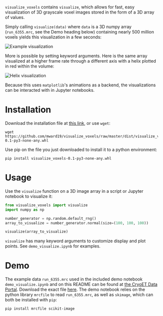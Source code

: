 `visualize_voxels` contains `visualize`, which allows for fast, easy visualization of 3D grayscale voxel images stored in the form of a 3D array of values.

Simply calling `visualize(data)` where `data` is a 3D numpy array (`run_6355.mrc`, see the Demo heading below) containing nearly 500 million voxels yields this visualization in a few seconds:

![Example visualization](default_visualization.gif)

More is possible by setting keyword arguments. Here is the same array visualized at a higher frame rate through a different axis with a helix plotted in red within the volume:

![Helix visualization](helix_visualization.gif)

Because this uses `matplotlib`'s animations as a backend, the visualizations can be interacted with in Jupyter notebooks.

# Installation
Download the installation file at [this link](https://github.com/mward19/visualize_voxels/raw/master/dist/visualize_voxels-0.1-py3-none-any.whl), or use `wget`:

```shell
wget https://github.com/mward19/visualize_voxels/raw/master/dist/visualize_voxels-0.1-py3-none-any.whl
```

Use pip on the file you just downloaded to install it to a python environment:

```shell
pip install visualize_voxels-0.1-py3-none-any.whl
```

# Usage
Use the `visualize` function on a 3D image array in a script or Jupyter notebook to visualize it:

```python
from visualize_voxels import visualize
import numpy as np

number_generator = np.random.default_rng()
array_to_visualize = number_generator.normal(size=(100, 100, 100))

visualize(array_to_visualize)
```

`visualize` has many keyword arguments to customize display and plot points. See `demo_visualize.ipynb` for examples.

# Demo
The example data `run_6355.mrc` used in the included demo notebook `demo_visualize.ipynb` and on this README can be found at [the CryoET Data Portal](https://cryoetdataportal.czscience.com/runs/6355).
Download the exact file [here](https://cryoetdataportal.czscience.com/runs/6355?download-step=download&download-config=tomogram&tomogram-sampling=10.4&tomogram-processing=raw&file-format=mrc&download-tab=download). The demo notebook relies on the python library `mrcfile` to read `run_6355.mrc`, as well as `skimage`, which can both be installed with `pip`: 

```shell
pip install mrcfile scikit-image
```
